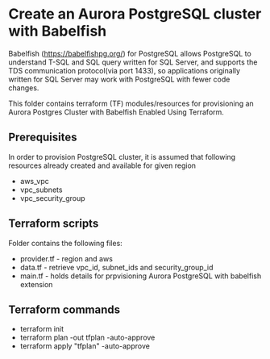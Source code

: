 # Create an Aurora PostgreSQL cluster with Babelfish
Babelfish (https://babelfishpg.org/) for PostgreSQL allows PostgreSQL to understand T-SQL and 
SQL query written for SQL Server, and supports the TDS communication protocol(via port 1433),
so applications originally written for SQL Server may work with PostgreSQL with fewer 
code changes.

This folder contains terraform (TF) modules/resources for provisioning an Aurora Postgres 
Cluster with Babelfish Enabled Using Terraform.

## Prerequisites
In order to provision PostgreSQL cluster, it is assumed that following resources already created 
and available for given region
- aws_vpc
- vpc_subnets
- vpc_security_group

## Terraform scripts
Folder contains the following files:
- provider.tf - region and aws
- data.tf - retrieve vpc_id, subnet_ids and security_group_id
- main.tf - holds details for prpvisioning Aurora PostgreSQL with babelfish extension

## Terraform commands
- terraform init
- terraform plan -out tfplan -auto-approve
- terraform apply "tfplan" -auto-approve

